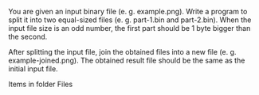 You are given an input binary file (e. g. example.png). Write a program to split it into two equal-sized files (e. g. part-1.bin and part-2.bin). When the input file size is an odd number, the first part should be 1 byte bigger than the second.

After splitting the input file, join the obtained files into a new file (e. g. example-joined.png). The obtained result file should be the same as the initial input file.

Items in folder Files
